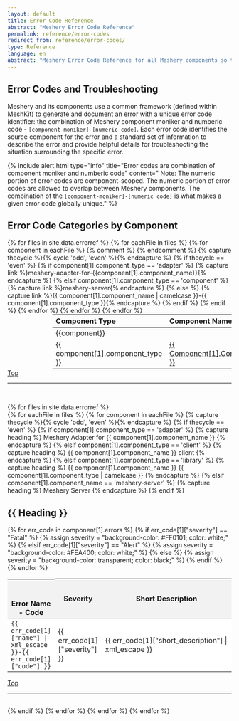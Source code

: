 ```yaml
---
layout: default
title: Error Code Reference
abstract: "Meshery Error Code Reference"
permalink: reference/error-codes
redirect_from: reference/error-codes/
type: Reference
language: en
abstract: "Meshery Error Code Reference for all Meshery components so that you can troubleshoot issues."
---
```

<style>

.title {
  text-transform: capitalize;
}

.tbl-head-row{
  background-color:#F2F2F2;
}

.tbl-head-row .error-name-code{
  display:flex;
  justify-content:space-between;
  align-items:flex-end;
  height:5rem;
}

.tbl .tbl-body .tbl-body-row{
  background-color:#FFFFFF;
}

.tbl .tbl-body .tbl-body-row.hover-effect:hover{
  background-color:#ccfff9;
  cursor:pointer;
}

.tbl-body-row .error-name-code{
  display:flex;
  justify-content:flex-start;
}

.tbl .tbl-body .tbl-hidden-row{
  visibility:hidden;
  display:none;
  background-color:#FAFAFA;
  width:100%
}

</style>

<script type="text/javascript">
    function toggle_visibility(id) {
       var e = document.getElementById(id);
       if(e.style.visibility == 'visible') {
          e.style.display = 'none';
          e.style.visibility = 'hidden';
      }
       else {
          e.style.display = 'table-row';
          e.style.visibility = 'visible';
          }
    }
</script>

## Error Codes and Troubleshooting

Meshery and its components use a common framework (defined within MeshKit) to generate and document an error with a unique error code identifier: the combination of Meshery component moniker and numberic code - `[component-moniker]-[numeric code]`. Each error code identifies the source component for the error and a standard set of information to describe the error and provide helpful details for troubleshooting the situation surrounding the specific error.

{% include alert.html type="info" title="Error codes are combination of component moniker and numberic code" content="
Note: The numeric portion of error codes are component-scoped. The numeric portion of error codes are allowed to overlap between Meshery components. The combination of the `[component-moniker]-[numeric code]` is what makes a given error code globally unique." %}

## Error Code Categories by Component

<table style="margin:auto;padding-right:25%; padding-left:20%;">
<thead>
  <tr>
    <th style="text-align:left">Component Type</th>
    <th style="text-align:left">Component Name</th>
  </tr>
</thead>
<tbody>
  {% for files in site.data.errorref %}
    {% for eachFile in files %}
      {% for component in eachFile  %}
          {% comment %} <tr><td colspan="2">{{component}}</td></tr> {% endcomment %}
           {% capture thecycle %}{% cycle 'odd', 'even' %}{% endcapture %}
            {% if thecycle == 'even' %} 
            {% if component[1].component_type == 'adapter' %}
              {% capture link %}meshery-adapter-for-{{component[1].component_name}}{% endcapture %}
            {% elsif component[1].component_type == 'component' %}
               {% capture link %}meshery-server{% endcapture %}
            {% else %}
              {% capture link %}{{ component[1].component_name  | camelcase }}-{{ component[1].component_type }}{% endcapture %}      
            {% endif %}
            <tr>
              <td style="text-align:left">{{ component[1].component_type }}</td>
              <td class="title"><a href="#{{ link}}">{{ component[1].component_name }}</a></td>
            </tr>
        {% endif %}
      {% endfor %}
    {% endfor %}
  {% endfor %}
</tbody>
</table>
 <a href="#error-code-reference">Top</a>
  <hr>
  <br>

  {% for files in site.data.errorref %}    
  {% for eachFile in files %}
    {% for component in eachFile %}
      {% capture thecycle %}{% cycle 'odd', 'even' %}{% endcapture %}
      {% if thecycle == 'even' %}
        {% if component[1].component_type == 'adapter' %}
          {% capture heading %}
            Meshery Adapter for {{ component[1].component_name }}
          {% endcapture %}
        {% elsif component[1].component_type == 'client' %}
          {% capture heading %}
            {{ component[1].component_name }} client
          {% endcapture %}
        {% elsif component[1].component_type == 'library' %}
          {% capture heading %}
            {{ component[1].component_name }} {{ component[1].component_type | camelcase }}
          {% endcapture %}
        {% elsif component[1].component_name == 'meshery-server' %}
          {% capture heading %}
            Meshery Server
          {% endcapture %}
        {% endif %}


<h2 class="title">{{ heading }}</h2>
<table class="tbl">
  <thead>
    <tr class="tbl-head-row">
      <th class="error-name-code"><span>Error Name - Code</span></th>
      <th style="width:15%">Severity</th>
      <th style="width:85%">Short Description</th>
    </tr>
  </thead>
  <tbody class="tbl-body">
    {% for err_code in component[1].errors %}
      {% if err_code[1]["severity"] == "Fatal" %}
        {% assign severity = "background-color: #FF0101; color: white;" %}
      {% elsif err_code[1]["severity"] == "Alert" %}
        {% assign severity = "background-color: #FEA400; color: white;" %}
      {% else %}
        {% assign severity = "background-color: transparent; color: black;" %}
      {% endif %}
      <tr class="tbl-body-row hover-effect" onclick="toggle_visibility('{{ component[1].component_name }}-{{ err_code[1]["name"] }}-more-info');">
        <td class="error-name-code">
          <code>{{ err_code[1]["name"] | xml_escape }}-{{ err_code[1]["code"] }}</code>
        </td>
        <td style="{{ severity }}">{{ err_code[1]["severity"] }}</td>
        <td>{{ err_code[1]["short_description"] | xml_escape }}</td>
      </tr>
      <tr id="{{ component[1].component_name }}-{{ err_code[1]["name"] }}-more-info" class="tbl-hidden-row">
        <td style="word-break:break-all;">
          <div><i><b>Probable Cause:</b></i></div>{{ err_code[1]["probable_cause"] | xml_escape }}
          </td>
          <td>
          <div><i><b>Suggested Remediation:</b></i></div>
          {{ err_code[1]["suggested_remediation"] | xml_escape }}
          </td>
          <td>
          <div><i><b>Long Description:</b></i></div>
          {{ err_code[1]["long_description"] | xml_escape }}
        </td>
      </tr>
    {% endfor %}
  </tbody>
</table>
<a href="#error-code-reference">Top</a>
<hr>
<br>
{% endif %}
{% endfor %}
{% endfor %}
{% endfor %}


    
